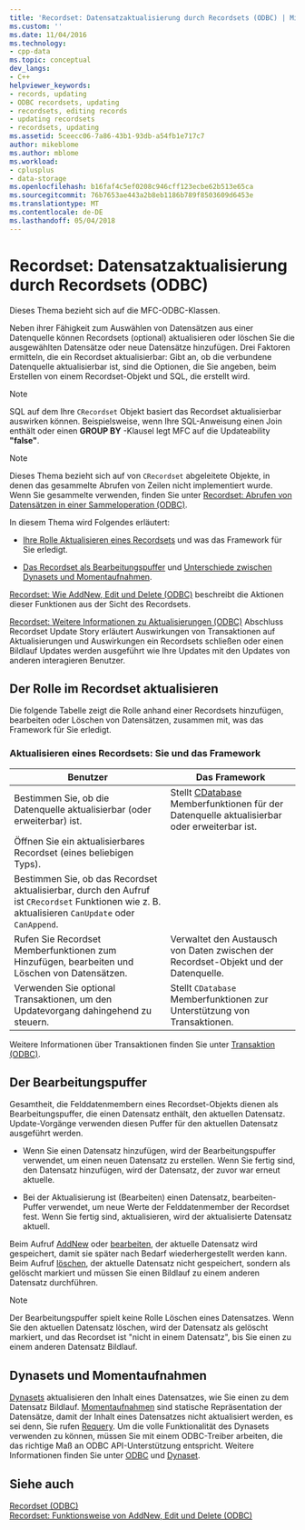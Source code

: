 ```yaml
---
title: 'Recordset: Datensatzaktualisierung durch Recordsets (ODBC) | Microsoft Docs'
ms.custom: ''
ms.date: 11/04/2016
ms.technology:
- cpp-data
ms.topic: conceptual
dev_langs:
- C++
helpviewer_keywords:
- records, updating
- ODBC recordsets, updating
- recordsets, editing records
- updating recordsets
- recordsets, updating
ms.assetid: 5ceecc06-7a86-43b1-93db-a54fb1e717c7
author: mikeblome
ms.author: mblome
ms.workload:
- cplusplus
- data-storage
ms.openlocfilehash: b16faf4c5ef0208c946cff123ecbe62b513e65ca
ms.sourcegitcommit: 76b7653ae443a2b8eb1186b789f8503609d6453e
ms.translationtype: MT
ms.contentlocale: de-DE
ms.lasthandoff: 05/04/2018
---
```

# <a name="recordset-how-recordsets-update-records-odbc"></a>Recordset: Datensatzaktualisierung durch Recordsets (ODBC)
Dieses Thema bezieht sich auf die MFC-ODBC-Klassen.  
  
 Neben ihrer Fähigkeit zum Auswählen von Datensätzen aus einer Datenquelle können Recordsets (optional) aktualisieren oder löschen Sie die ausgewählten Datensätze oder neue Datensätze hinzufügen. Drei Faktoren ermitteln, die ein Recordset aktualisierbar: Gibt an, ob die verbundene Datenquelle aktualisierbar ist, sind die Optionen, die Sie angeben, beim Erstellen von einem Recordset-Objekt und SQL, die erstellt wird.  
  
> [!NOTE]
>  SQL auf dem Ihre `CRecordset` Objekt basiert das Recordset aktualisierbar auswirken können. Beispielsweise, wenn Ihre SQL-Anweisung einen Join enthält oder einen **GROUP BY** -Klausel legt MFC auf die Updateability **"false"**.  
  
> [!NOTE]
>  Dieses Thema bezieht sich auf von `CRecordset` abgeleitete Objekte, in denen das gesammelte Abrufen von Zeilen nicht implementiert wurde. Wenn Sie gesammelte verwenden, finden Sie unter [Recordset: Abrufen von Datensätzen in einer Sammeloperation (ODBC)](../../data/odbc/recordset-fetching-records-in-bulk-odbc.md).  
  
 In diesem Thema wird Folgendes erläutert:  
  
-   [Ihre Rolle Aktualisieren eines Recordsets](#_core_your_role_in_recordset_updating) und was das Framework für Sie erledigt.  
  
-   [Das Recordset als Bearbeitungspuffer](#_core_the_edit_buffer) und [Unterschiede zwischen Dynasets und Momentaufnahmen](#_core_dynasets_and_snapshots).  
  
 [Recordset: Wie AddNew, Edit und Delete (ODBC)](../../data/odbc/recordset-how-addnew-edit-and-delete-work-odbc.md) beschreibt die Aktionen dieser Funktionen aus der Sicht des Recordsets.  
  
 [Recordset: Weitere Informationen zu Aktualisierungen (ODBC)](../../data/odbc/recordset-more-about-updates-odbc.md) Abschluss Recordset Update Story erläutert Auswirkungen von Transaktionen auf Aktualisierungen und Auswirkungen ein Recordsets schließen oder einen Bildlauf Updates werden ausgeführt wie Ihre Updates mit den Updates von anderen interagieren Benutzer.  
  
##  <a name="_core_your_role_in_recordset_updating"></a> Der Rolle im Recordset aktualisieren  
 Die folgende Tabelle zeigt die Rolle anhand einer Recordsets hinzufügen, bearbeiten oder Löschen von Datensätzen, zusammen mit, was das Framework für Sie erledigt.  
  
### <a name="recordset-updating-you-and-the-framework"></a>Aktualisieren eines Recordsets: Sie und das Framework  
  
|Benutzer|Das Framework|  
|---------|-------------------|  
|Bestimmen Sie, ob die Datenquelle aktualisierbar (oder erweiterbar) ist.|Stellt [CDatabase](../../mfc/reference/cdatabase-class.md) Memberfunktionen für der Datenquelle aktualisierbar oder erweiterbar ist.|  
|Öffnen Sie ein aktualisierbares Recordset (eines beliebigen Typs).||  
|Bestimmen Sie, ob das Recordset aktualisierbar, durch den Aufruf ist `CRecordset` Funktionen wie z. B. aktualisieren `CanUpdate` oder `CanAppend`.||  
|Rufen Sie Recordset Memberfunktionen zum Hinzufügen, bearbeiten und Löschen von Datensätzen.|Verwaltet den Austausch von Daten zwischen der Recordset-Objekt und der Datenquelle.|  
|Verwenden Sie optional Transaktionen, um den Updatevorgang dahingehend zu steuern.|Stellt `CDatabase` Memberfunktionen zur Unterstützung von Transaktionen.|  
  
 Weitere Informationen über Transaktionen finden Sie unter [Transaktion (ODBC)](../../data/odbc/transaction-odbc.md).  
  
##  <a name="_core_the_edit_buffer"></a> Der Bearbeitungspuffer  
 Gesamtheit, die Felddatenmembern eines Recordset-Objekts dienen als Bearbeitungspuffer, die einen Datensatz enthält, den aktuellen Datensatz. Update-Vorgänge verwenden diesen Puffer für den aktuellen Datensatz ausgeführt werden.  
  
-   Wenn Sie einen Datensatz hinzufügen, wird der Bearbeitungspuffer verwendet, um einen neuen Datensatz zu erstellen. Wenn Sie fertig sind, den Datensatz hinzufügen, wird der Datensatz, der zuvor war erneut aktuelle.  
  
-   Bei der Aktualisierung ist (Bearbeiten) einen Datensatz, bearbeiten-Puffer verwendet, um neue Werte der Felddatenmember der Recordset fest. Wenn Sie fertig sind, aktualisieren, wird der aktualisierte Datensatz aktuell.  
  
 Beim Aufruf [AddNew](../../mfc/reference/crecordset-class.md#addnew) oder [bearbeiten](../../mfc/reference/crecordset-class.md#edit), der aktuelle Datensatz wird gespeichert, damit sie später nach Bedarf wiederhergestellt werden kann. Beim Aufruf [löschen](../../mfc/reference/crecordset-class.md#delete), der aktuelle Datensatz nicht gespeichert, sondern als gelöscht markiert und müssen Sie einen Bildlauf zu einem anderen Datensatz durchführen.  
  
> [!NOTE]
>  Der Bearbeitungspuffer spielt keine Rolle Löschen eines Datensatzes. Wenn Sie den aktuellen Datensatz löschen, wird der Datensatz als gelöscht markiert, und das Recordset ist "nicht in einem Datensatz", bis Sie einen zu einem anderen Datensatz Bildlauf.  
  
##  <a name="_core_dynasets_and_snapshots"></a> Dynasets und Momentaufnahmen  
 [Dynasets](../../data/odbc/dynaset.md) aktualisieren den Inhalt eines Datensatzes, wie Sie einen zu dem Datensatz Bildlauf. [Momentaufnahmen](../../data/odbc/snapshot.md) sind statische Repräsentation der Datensätze, damit der Inhalt eines Datensatzes nicht aktualisiert werden, es sei denn, Sie rufen [Requery](../../mfc/reference/crecordset-class.md#requery). Um die volle Funktionalität des Dynasets verwenden zu können, müssen Sie mit einem ODBC-Treiber arbeiten, die das richtige Maß an ODBC API-Unterstützung entspricht. Weitere Informationen finden Sie unter [ODBC](../../data/odbc/odbc-basics.md) und [Dynaset](../../data/odbc/dynaset.md).  
  
## <a name="see-also"></a>Siehe auch  
 [Recordset (ODBC)](../../data/odbc/recordset-odbc.md)   
 [Recordset: Funktionsweise von AddNew, Edit und Delete (ODBC)](../../data/odbc/recordset-how-addnew-edit-and-delete-work-odbc.md)